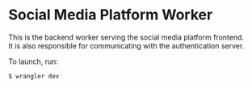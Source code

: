 # Social Media Platform Worker

This is the backend worker serving the social media platform frontend.\
It is also responsible for communicating with the authentication server.

To launch, run:

```
$ wrangler dev
```
